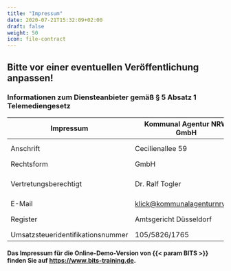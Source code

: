 ```yaml
---
title: "Impressum"
date: 2020-07-21T15:32:09+02:00
draft: false
weight: 50
icon: file-contract
---
```


## Bitte vor einer eventuellen Veröffentlichung anpassen!

### Informationen zum Diensteanbieter gemäß § 5 Absatz 1 Telemediengesetz
| Impressum                         | Kommunal Agentur NRW GmbH   |                         |
|-----------------------------------|-----------------------------|-------------------------|
| Anschrift                         | Cecilienallee 59            | 40474 Düsseldorf        |
| Rechtsform                        | GmbH                        |                         |
| Vertretungsberechtigt             | Dr. Ralf Togler             | Dr. jur. Peter Queitsch |
| E-Mail                            | klick@kommunalagenturnrw.de |                         |
| Register                          | Amtsgericht Düsseldorf      | HRB 53640               |
| Umsatzsteueridentifikationsnummer | 105/5826/1765               |                         |




#### Das Impressum für die Online-Demo-Version von {{< param BITS >}} finden Sie auf https://www.bits-training.de.

